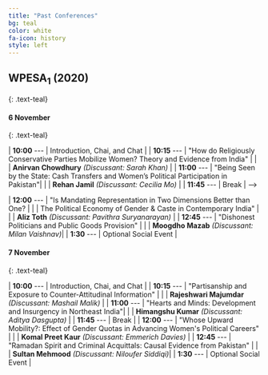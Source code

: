 ```yaml
---
title: "Past Conferences"
bg: teal
color: white
fa-icon: history
style: left
---
```



## WPESA<sub>1</sub> (2020)
{: .text-teal}

#### 6 November 
{: .text-teal}

| **10:00** --- | Introduction, Chai, and Chat |
| **10:15** --- | "How do Religiously Conservative Parties Mobilize Women? Theory and Evidence from India" |
|       | **Anirvan Chowdhury** *(Discussant: Sarah Khan)*                                          |
| **11:00** --- | "Being Seen by the State: Cash Transfers and Women’s Political Participation in Pakistan"|
|       | **Rehan Jamil** *(Discussant: Cecilia Mo)*                                                |
| **11:45** --- | Break                                                                                                                                                                              | -->

| **12:00** --- | "Is Mandating Representation in Two Dimensions Better than One? |
|       | The Political Economy of Gender & Caste in Contemporary India" |
|       | **Aliz Toth** *(Discussant: Pavithra Suryanarayan)* |
| **12:45** --- | "Dishonest Politicians and Public Goods Provision" |
|       | **Moogdho Mazab** *(Discussant: Milan Vaishnav)*|
| **1:30** ---  | Optional Social Event    |

#### 7 November
{: .text-teal}

| **10:00** --- | Introduction, Chai, and Chat                                                                                                                                                       |
| **10:15** --- | "Partisanship and Exposure to Counter-Attitudinal Information" |
|       | **Rajeshwari Majumdar** *(Discussant: Mashail Malik)*                                          |
| **11:00** --- | "Hearts and Minds: Development and Insurgency in Northeast India"|
|       | **Himangshu Kumar** *(Discussant: Aditya Dasgupta)*                                                |
| **11:45** --- | Break                                                                                                                                                                              |
| **12:00** --- | "Whose Upward Mobility?: Effect of Gender Quotas in Advancing Women's Political Careers" |
|       | **Komal Preet Kaur** *(Discussant: Emmerich Davies)* |
| **12:45** --- | "Ramadan Spirit and Criminal Acquittals: Causal Evidence from Pakistan" |
|       | **Sultan Mehmood** *(Discussant: Niloufer Siddiqi)*|
| **1:30** ---  | Optional Social Event    |
